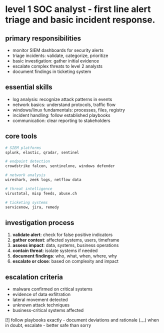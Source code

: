 # level 1 SOC analyst - first line alert triage and basic incident response.

## primary responsibilities
- monitor SIEM dashboards for security alerts
- triage incidents: validate, categorize, prioritize
- basic investigation: gather initial evidence
- escalate complex threats to level 2 analysts
- document findings in ticketing system

## essential skills
- log analysis: recognize attack patterns in events
- network basics: understand protocols, traffic flow
- windows/linux fundamentals: processes, files, registry
- incident handling: follow established playbooks
- communication: clear reporting to stakeholders

## core tools
```bash
# SIEM platforms
splunk, elastic, qradar, sentinel

# endpoint detection
crowdstrike falcon, sentinelone, windows defender

# network analysis  
wireshark, zeek logs, netflow data

# threat intelligence
virustotal, misp feeds, abuse.ch

# ticketing systems
servicenow, jira, remedy
```

## investigation process
1. **validate alert**: check for false positive indicators
2. **gather context**: affected systems, users, timeframe  
3. **assess impact**: data, systems, business operations
4. **contain threat**: isolate systems if needed
5. **document findings**: who, what, when, where, why
6. **escalate or close**: based on complexity and impact

## escalation criteria
- malware confirmed on critical systems
- evidence of data exfiltration  
- lateral movement detected
- unknown attack techniques
- business-critical systems affected

[!] follow playbooks exactly - document deviations and rationale
(._.) when in doubt, escalate - better safe than sorry